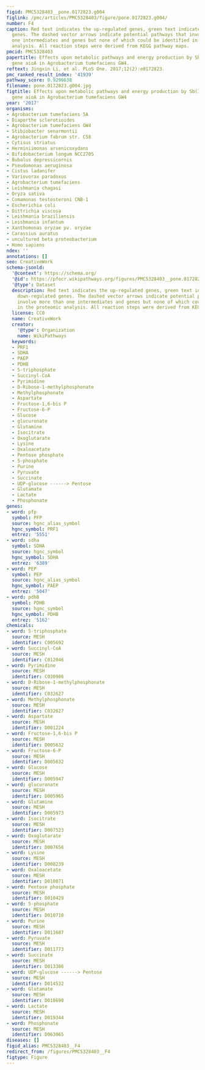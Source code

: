 ```yaml
---
figid: PMC5328403__pone.0172823.g004
figlink: /pmc/articles/PMC5328403/figure/pone.0172823.g004/
number: F4
caption: Red text indicates the up-regulated genes, green text indicates the down-regulated
  genes. The dashed vector arrows indicate potential pathways that involve more than
  one intermediates and genes but none of which could be identified in the proteomic
  analysis. All reaction steps were derived from KEGG pathway maps.
pmcid: PMC5328403
papertitle: Effects upon metabolic pathways and energy production by Sb(III) and As(III)/Sb(III)-oxidase
  gene aioA in Agrobacterium tumefaciens GW4.
reftext: Jingxin Li, et al. PLoS One. 2017;12(2):e0172823.
pmc_ranked_result_index: '41939'
pathway_score: 0.9296638
filename: pone.0172823.g004.jpg
figtitle: Effects upon metabolic pathways and energy production by Sb(III) and As(III)/Sb(III)-oxidase
  gene aioA in Agrobacterium tumefaciens GW4
year: '2017'
organisms:
- Agrobacterium tumefaciens 5A
- Diaporthe sclerotioides
- Agrobacterium tumefaciens GW4
- Stibiobacter senarmontii
- Agrobacterium fabrum str. C58
- Cytisus striatus
- Herminiimonas arsenicoxydans
- Bifidobacterium longum NCC2705
- Bubalus depressicornis
- Pseudomonas aeruginosa
- Cistus ladanifer
- Variovorax paradoxus
- Agrobacterium tumefaciens
- Leishmania chagasi
- Oryza sativa
- Comamonas testosteroni CNB-1
- Escherichia coli
- Dittrichia viscosa
- Leishmania braziliensis
- Leishmania infantum
- Xanthomonas oryzae pv. oryzae
- Carassius auratus
- uncultured beta proteobacterium
- Homo sapiens
ndex: ''
annotations: []
seo: CreativeWork
schema-jsonld:
  '@context': https://schema.org/
  '@id': https://pfocr.wikipathways.org/figures/PMC5328403__pone.0172823.g004.html
  '@type': Dataset
  description: Red text indicates the up-regulated genes, green text indicates the
    down-regulated genes. The dashed vector arrows indicate potential pathways that
    involve more than one intermediates and genes but none of which could be identified
    in the proteomic analysis. All reaction steps were derived from KEGG pathway maps.
  license: CC0
  name: CreativeWork
  creator:
    '@type': Organization
    name: WikiPathways
  keywords:
  - PRF1
  - SDHA
  - PAEP
  - PDHB
  - 5-triphosphate
  - Succinyl-CoA
  - Pyrimidine
  - D-Ribose-1-methylphosphonate
  - Methylphosphonate
  - Aspartate
  - Fructose-1,6-bis P
  - Fructose-6-P
  - Glucose
  - glucuronate
  - Glutamine
  - Isocitrate
  - Oxoglutarate
  - Lysine
  - Oxaloacetate
  - Pentose phosphate
  - 5-phosphate
  - Purine
  - Pyruvate
  - Succinate
  - UDP-glucose ------> Pentose
  - Glutamate
  - Lactate
  - Phosphonate
genes:
- word: pfp
  symbol: PFP
  source: hgnc_alias_symbol
  hgnc_symbol: PRF1
  entrez: '5551'
- word: sdha
  symbol: SDHA
  source: hgnc_symbol
  hgnc_symbol: SDHA
  entrez: '6389'
- word: PEP
  symbol: PEP
  source: hgnc_alias_symbol
  hgnc_symbol: PAEP
  entrez: '5047'
- word: pdhB
  symbol: PDHB
  source: hgnc_symbol
  hgnc_symbol: PDHB
  entrez: '5162'
chemicals:
- word: 5-triphosphate
  source: MESH
  identifier: C005692
- word: Succinyl-CoA
  source: MESH
  identifier: C012046
- word: Pyrimidine
  source: MESH
  identifier: C030986
- word: D-Ribose-1-methylphosphonate
  source: MESH
  identifier: C032627
- word: Methylphosphonate
  source: MESH
  identifier: C032627
- word: Aspartate
  source: MESH
  identifier: D001224
- word: Fructose-1,6-bis P
  source: MESH
  identifier: D005632
- word: Fructose-6-P
  source: MESH
  identifier: D005632
- word: Glucose
  source: MESH
  identifier: D005947
- word: glucuronate
  source: MESH
  identifier: D005965
- word: Glutamine
  source: MESH
  identifier: D005973
- word: Isocitrate
  source: MESH
  identifier: D007523
- word: Oxoglutarate
  source: MESH
  identifier: D007656
- word: Lysine
  source: MESH
  identifier: D008239
- word: Oxaloacetate
  source: MESH
  identifier: D010071
- word: Pentose phosphate
  source: MESH
  identifier: D010429
- word: 5-phosphate
  source: MESH
  identifier: D010710
- word: Purine
  source: MESH
  identifier: D011687
- word: Pyruvate
  source: MESH
  identifier: D011773
- word: Succinate
  source: MESH
  identifier: D013386
- word: UDP-glucose ------> Pentose
  source: MESH
  identifier: D014532
- word: Glutamate
  source: MESH
  identifier: D018698
- word: Lactate
  source: MESH
  identifier: D019344
- word: Phosphonate
  source: MESH
  identifier: D063065
diseases: []
figid_alias: PMC5328403__F4
redirect_from: /figures/PMC5328403__F4
figtype: Figure
---
```


